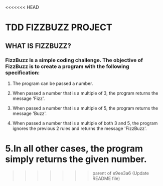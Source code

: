 <<<<<<< HEAD
# TDD FIZZBUZZ PROJECT

## WHAT IS FIZZBUZZ?

### FizzBuzz Is a simple coding challenge. The objective of FizzBuzz is to create a program with the following specification: 
 
  1. The program can be passed a number.
  
  2. When passed a number that is a multiple of 3, the program returns the message 'Fizz'.
  
  3. When passed a number that is a multiple of 5, the program returns the message 'Buzz'.
  
  4.  When passed a number that is a multiple of both 3 and 5, the program ignores the previous 2 rules and returns the message 'FizzBuzz'.
  
  5.In all other cases, the program simply returns the given number.
=======
>>>>>>> parent of e9ee3a6 (Update README file)
